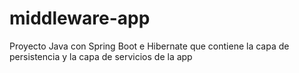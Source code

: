 # middleware-app
Proyecto Java con Spring Boot e Hibernate que contiene la capa de persistencia y la capa de servicios de la app
